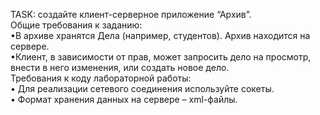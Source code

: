 TASK:
создайте клиент-серверное приложение “Архив”.<br/>
Общие требования к заданию:<br/>
•В архиве хранятся Дела (например, студентов). Архив находится на сервере.<br/>
•Клиент, в зависимости от прав, может запросить дело на просмотр, внести в
него изменения, или создать новое дело.<br/>
Требования к коду лабораторной работы:<br/>
• Для реализации сетевого соединения используйте сокеты.<br/>
• Формат хранения данных на сервере – xml-файлы.<br/>